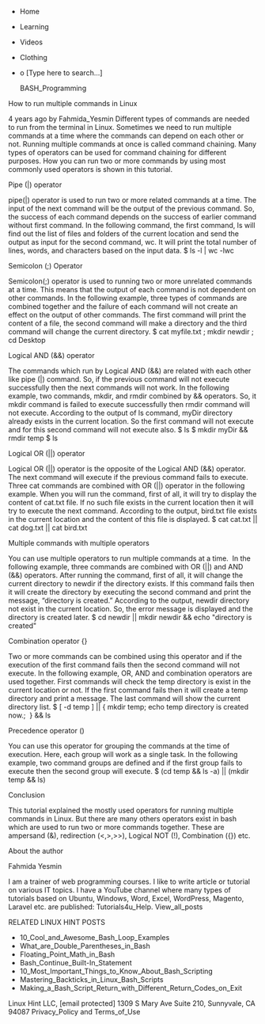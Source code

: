 




















































* Home
* Learning
* Videos
* Clothing
*
  o [Type here to search...]


   BASH_Programming


How to run multiple commands in Linux

4 years ago
by Fahmida_Yesmin
Different types of commands are needed to run from the terminal in Linux.
Sometimes we need to run multiple commands at a time where the commands can
depend on each other or not. Running multiple commands at once is called
command chaining. Many types of operators can be used for command chaining for
different purposes. How you can run two or more commands by using most commonly
used operators is shown in this tutorial.


Pipe (|) operator

pipe(|) operator is used to run two or more related commands at a time. The
input of the next command will be the output of the previous command. So, the
success of each command depends on the success of earlier command without first
command. In the following command, the first command, ls will find out the list
of files and folders of the current location and send the output as input for
the second command, wc. It will print the total number of lines, words, and
characters based on the input data.
$ ls -l | wc -lwc

Semicolon (;) Operator

Semicolon(;) operator is used to running two or more unrelated commands at a
time. This means that the output of each command is not dependent on other
commands. In the following example, three types of commands are combined
together and the failure of each command will not create an effect on the
output of other commands. The first command will print the content of a file,
the second command will make a directory and the third command will change the
current directory.
$ cat myfile.txt ; mkdir newdir ; cd Desktop

Logical AND (&&) operator

The commands which run by Logical AND (&&) are related with each other like
pipe (|) command. So, if the previous command will not execute successfully
then the next commands will not work. In the following example, two commands,
mkdir, and rmdir combined by && operators. So, it mkdir command is failed to
execute successfully then rmdir command will not execute. According to the
output of ls command, myDir directory already exists in the current location.
So the first command will not execute and for this second command will not
execute also.
$ ls
$ mkdir myDir && rmdir temp
$ ls

Logical OR (||) operator

Logical OR (||) operator is the opposite of the Logical AND (&&) operator. The
next command will execute if the previous command fails to execute. Three cat
commands are combined with OR (||) operator in the following example. When you
will run the command, first of all, it will try to display the content of
cat.txt file. If no such file exists in the current location then it will try
to execute the next command. According to the output, bird.txt file exists in
the current location and the content of this file is displayed.
$ cat cat.txt || cat dog.txt || cat bird.txt

Multiple commands with multiple operators

You can use multiple operators to run multiple commands at a time.  In the
following example, three commands are combined with OR (||) and AND (&&)
operators. After running the command, first of all, it will change the current
directory to newdir if the directory exists. If this command fails then it will
create the directory by executing the second command and print the message,
“directory is created.” According to the output, newdir directory not exist in
the current location. So, the error message is displayed and the directory is
created later.
$ cd newdir || mkdir newdir && echo "directory is created"

Combination operator {}

Two or more commands can be combined using this operator and if the execution
of the first command fails then the second command will not execute. In the
following example, OR, AND and combination operators are used together. First
commands will check the temp directory is exist in the current location or not.
If the first command fails then it will create a temp directory and print a
message. The last command will show the current directory list.
$ [ -d temp ] || { mkdir temp; echo temp directory is created now.;  } && ls

Precedence operator ()

You can use this operator for grouping the commands at the time of execution.
Here, each group will work as a single task. In the following example, two
command groups are defined and if the first group fails to execute then the
second group will execute.
$ (cd temp && ls -a) || (mkdir temp && ls)

Conclusion

This tutorial explained the mostly used operators for running multiple commands
in Linux. But there are many others operators exist in bash which are used to
run two or more commands together. These are  ampersand (&), redirection
(<,>,>>), Logical NOT (!), Combination ({}) etc.


About the author


Fahmida Yesmin

I am a trainer of web programming courses. I like to write article or tutorial
on various IT topics. I have a YouTube channel where many types of tutorials
based on Ubuntu, Windows, Word, Excel, WordPress, Magento, Laravel etc. are
published: Tutorials4u_Help.
View_all_posts

RELATED LINUX HINT POSTS


* 10_Cool_and_Awesome_Bash_Loop_Examples
* What_are_Double_Parentheses_in_Bash
* Floating_Point_Math_in_Bash
* Bash_Continue_Built-In_Statement
* 10_Most_Important_Things_to_Know_About_Bash_Scripting
* Mastering_Backticks_in_Linux_Bash_Scripts
* Making_a_Bash_Script_Return_with_Different_Return_Codes_on_Exit

Linux Hint LLC, [email protected]
1309 S Mary Ave Suite 210, Sunnyvale, CA 94087
 Privacy_Policy and Terms_of_Use
